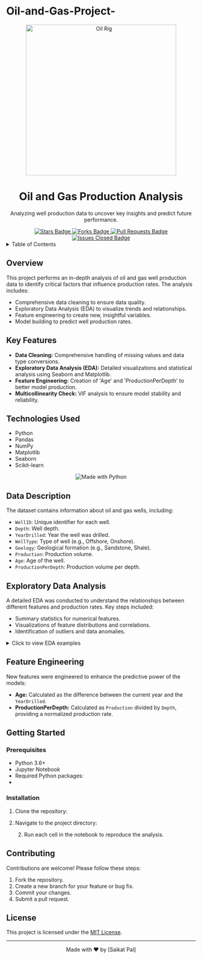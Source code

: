 # Oil-and-Gas-Project-
<div align="center">

  <img src="https://miro.medium.com/v2/resize:fit:1400/1*mkSvMkBzX9oQfnB9-w-45w.png" alt="Oil Rig" width="400">

  <h1>Oil and Gas Production Analysis </h1>

  <p>
    Analyzing well production data to uncover key insights and predict future performance.
  </p>

  <a href="https://github.com/saikat912/Oil-and-Gas-Project-">
    <img src="https://img.shields.io/github/stars/saikat912/Oil-Gas-Project-?style=social" alt="Stars Badge"/>
  </a>
  <a href="https://github.com/saikat912/oil-Gas-Project-/network/members">
    <img src="https://img.shields.io/github/forks/saikat912/Oil-and-Gas-Project-?style=social" alt="Forks Badge"/>
  </a>
  <a href="https://github.com/saikat912/Oil-and-Gas-Project-/pulls">
    <img src="https://img.shields.io/github/issues/saikat912/Oil-and-Gas-Project-" alt="Pull Requests Badge"/>
  </a>
  <a href="https://github.com/saikat912/Oil-and-Gas-Project-/issues">
    <img src="https://img.shields.io/github/issues-closed/saikat912/Oil-and-Gas-Project-" alt="Issues Closed Badge"/>
  </a>

</div>

<!-- TABLE OF CONTENTS -->
<details>
  <summary>Table of Contents</summary>
  <ol>
    <li><a href="#overview">Overview</a></li>
    <li><a href="#key-features">Key Features</a></li>
    <li><a href="#technologies-used">Technologies Used</a></li>
    <li><a href="#data-description">Data Description</a></li>
    <li><a href="#exploratory-data-analysis">Exploratory Data Analysis</a></li>
    <li><a href="#feature-engineering">Feature Engineering</a></li>
    <li><a href="#getting-started">Getting Started</a>
      <ul>
        <li><a href="#prerequisites">Prerequisites</a></li>
        <li><a href="#installation">Installation</a></li>
      </ul>
    </li>
    <li><a href="#usage">Usage</a></li>
    <li><a href="#contributing">Contributing</a></li>
    <li><a href="#license">License</a></li>
  </ol>
</details>

## Overview
This project performs an in-depth analysis of oil and gas well production data to identify critical factors that influence production rates. The analysis includes:
- Comprehensive data cleaning to ensure data quality.
- Exploratory Data Analysis (EDA) to visualize trends and relationships.
- Feature engineering to create new, insightful variables.
- Model building to predict well production rates.

## Key Features
- **Data Cleaning:** Comprehensive handling of missing values and data type conversions.
- **Exploratory Data Analysis (EDA):** Detailed visualizations and statistical analysis using Seaborn and Matplotlib.
- **Feature Engineering:** Creation of 'Age' and 'ProductionPerDepth' to better model production.
- **Multicollinearity Check:** VIF analysis to ensure model stability and reliability.

## Technologies Used
- Python
- Pandas
- NumPy
- Matplotlib
- Seaborn
- Scikit-learn

<p align="center">
  <img src="https://forthebadge.com/images/badges/made-with-python.svg" alt="Made with Python">
</p>

## Data Description
The dataset contains information about oil and gas wells, including:
- `WellID`: Unique identifier for each well.
- `Depth`: Well depth.
- `YearDrilled`: Year the well was drilled.
- `WellType`: Type of well (e.g., Offshore, Onshore).
- `Geology`: Geological formation (e.g., Sandstone, Shale).
- `Production`: Production volume.
- `Age`: Age of the well.
- `ProductionPerDepth`: Production volume per depth.

## Exploratory Data Analysis
A detailed EDA was conducted to understand the relationships between different features and production rates. Key steps included:
- Summary statistics for numerical features.
- Visualizations of feature distributions and correlations.
- Identification of outliers and data anomalies.

<details>
  <summary>Click to view EDA examples</summary>
  <img src="url_to_your_eda_visualization_1" alt="EDA Visualization 1" width="400">
  <img src="url_to_your_eda_visualization_2" alt="EDA Visualization 2" width="400">
</details>

## Feature Engineering
New features were engineered to enhance the predictive power of the models:
- **Age:** Calculated as the difference between the current year and the `YearDrilled`.
- **ProductionPerDepth:** Calculated as `Production` divided by `Depth`, providing a normalized production rate.

## Getting Started

### Prerequisites
- Python 3.6+
- Jupyter Notebook
- Required Python packages:
- 

### Installation
1. Clone the repository:
2. Navigate to the project directory:

   2. Run each cell in the notebook to reproduce the analysis.

## Contributing
Contributions are welcome! Please follow these steps:
1. Fork the repository.
2. Create a new branch for your feature or bug fix.
3. Commit your changes.
4. Submit a pull request.

## License
This project is licensed under the [MIT License](LICENSE).

---
<div align="center">
<p>
 Made with ❤️ by [Saikat Pal]
</p>
</div>
